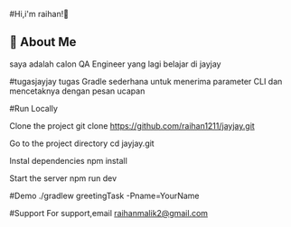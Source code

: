 #Hi,i'm raihan!👋

## 🚀 About Me
saya adalah calon QA Engineer yang lagi belajar di jayjay

#tugasjayjay
tugas Gradle sederhana untuk menerima parameter CLI dan mencetaknya dengan pesan ucapan

#Run Locally

Clone the project
git clone https://github.com/raihan1211/jayjay.git

Go to the project directory
cd jayjay.git

Instal dependencies
npm install

Start the server
npm run dev

#Demo
./gradlew greetingTask -Pname=YourName

#Support
For support,email raihanmalik2@gmail.com
